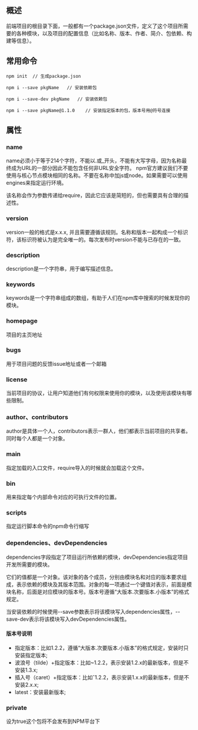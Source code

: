 ## 概述

前端项目的根目录下面，一般都有一个package.json文件，定义了这个项目所需要的各种模块，以及项目的配置信息（比如名称、版本、作者、简介、包依赖、构建等信息）。

## 常用命令

```
npm init  // 生成package.json

npm i --save pkgName   // 安装依赖包

npm i --save-dev pkgName   // 安装依赖包

npm i --save pkgName@1.1.0    // 安装指定版本的包，版本号用@符号连接
```

## 属性

### name

name必须小于等于214个字符，不能以.或_开头，不能有大写字母，因为名称最终成为URL的一部分因此不能包含任何非URL安全字符。
npm官方建议我们不要使用与核心节点模块相同的名称。不要在名称中加js或node。如果需要可以使用engines来指定运行环境。

该名称会作为参数传递给require，因此它应该是简短的，但也需要具有合理的描述性。

### version

version一般的格式是x.x.x, 并且需要遵循该规则。名称和版本一起构成一个标识符，该标识符被认为是完全唯一的。每次发布时version不能与已存在的一致。

### description

description是一个字符串，用于编写描述信息。

### keywords

keywords是一个字符串组成的数组，有助于人们在npm库中搜索的时候发现你的模块。

### homepage

项目的主页地址

### bugs

用于项目问题的反馈issue地址或者一个邮箱

### license

当前项目的协议，让用户知道他们有何权限来使用你的模块，以及使用该模块有哪些限制。

### author、contributors

author是具体一个人，contributors表示一群人，他们都表示当前项目的共享者。同时每个人都是一个对象。

### main

指定加载的入口文件，require导入的时候就会加载这个文件。

### bin

用来指定每个内部命令对应的可执行文件的位置。

### scripts

指定运行脚本命令的npm命令行缩写

### dependencies、devDependencies

dependencies字段指定了项目运行所依赖的模块，devDependencies指定项目开发所需要的模块。

它们的值都是一个对象。该对象的各个成员，分别由模块名和对应的版本要求组成，表示依赖的模块及其版本范围。对象的每一项通过一个键值对表示，前面是模块名称，后面是对应模块的版本号。版本号遵循“大版本.次要版本.小版本”的格式规定。

当安装依赖的时候使用--save参数表示将该模块写入dependencies属性，--save-dev表示将该模块写入devDependencies属性。

#### 版本号说明

- 指定版本：比如1.2.2，遵循“大版本.次要版本.小版本”的格式规定，安装时只安装指定版本;
- 波浪号（tilde）+指定版本：比如~1.2.2，表示安装1.2.x的最新版本，但是不安装1.3.x;
- 插入号（caret）+指定版本：比如ˆ1.2.2，表示安装1.x.x的最新版本，但是不安装2.x.x;
- latest：安装最新版本;

### private

设为true这个包将不会发布到NPM平台下
